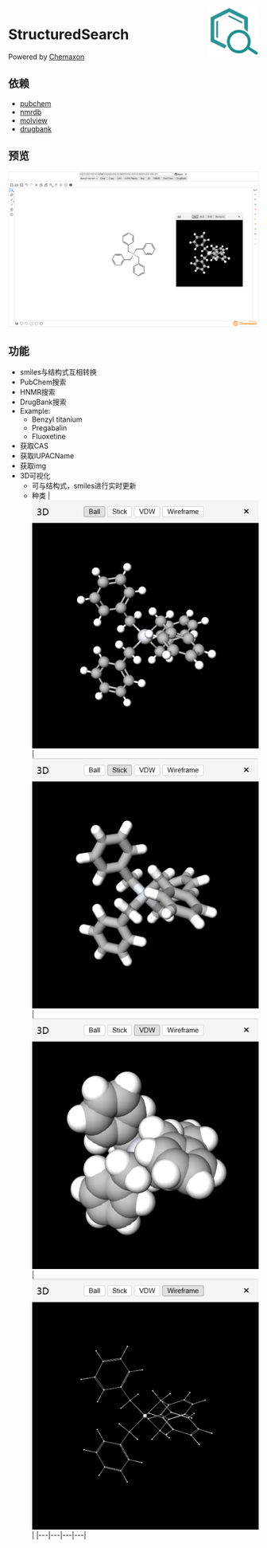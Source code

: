 <img src="imgs/structuredsearch_logo.png" alt="StructuredSearch logo" width="100" height="100" align="right" />

# StructuredSearch

Powered by [Chemaxon](https://chemaxon.com)

## 依赖

- [pubchem](https://pubchem.ncbi.nlm.nih.gov)
- [nmrdb](https://www.nmrdb.org)
- [molview](https://molview.org)
- [drugbank](https://go.drugbank.com)

## 预览

![StructuredSearch](imgs/structuredsearch.png)

## 功能

- smiles与结构式互相转换
- PubChem搜索
- HNMR搜索
- DrugBank搜索
- Example:
    - Benzyl titanium
    - Pregabalin
    - Fluoxetine
- 获取CAS
- 获取IUPACName
- 获取img
- 3D可视化
    - 可与结构式，smiles进行实时更新
    - 种类
        | ![ball](imgs/ball.png) | ![stick](imgs/stick.png) | ![vdw](imgs/vdw.png) | ![wireframe](imgs/wireframe.png) |
        |---|---|---|---|